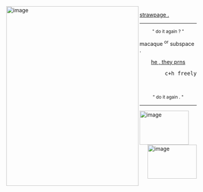 
<!--
**sn4kewrath/sn4kewrath** is a ✨ _special_ ✨ repository because its `README.md` (this file) appears on your GitHub profile.
-->

<img align="left" width="350" height="476" alt="image" src="https://github.com/user-attachments/assets/c66cf564-386c-4da3-af02-46f2a9cceb82" />

[strawpage .](https://1nf3ctedd.straw.page/) 

     
---

<p align="center"> <sup>" do it again ? "</sup>
     <br/>
<p align="left"> macaque <sup>or</sup></sup> subspace .
<p align="center"> <ins>he , they prns</ins>
<p align="right"> <samp>c+h freely</samp>
     <br/><br/><br/>
<p align="center"> <sup>" do it again . "</sup>

---
<img align="center" width="130" height="90" alt="image" src="https://github.com/user-attachments/assets/c54f46a9-c318-4425-8049-48bea55f5a28" /> <img align="right" width="130" height="90" alt="image" src="https://github.com/user-attachments/assets/87065d09-fb65-4b0b-99cb-be04228b2579" />

